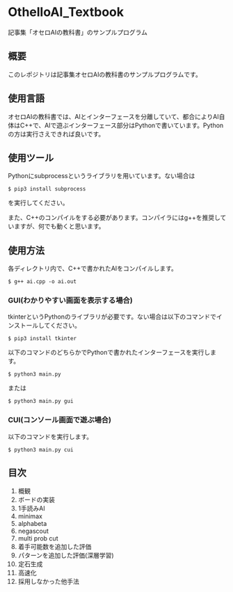 # OthelloAI_Textbook
記事集「オセロAIの教科書」のサンプルプログラム



## 概要

このレポジトリは記事集オセロAIの教科書のサンプルプログラムです。



## 使用言語

オセロAIの教科書では、AIとインターフェースを分離していて、都合によりAI自体はC++で、AIで遊ぶインターフェース部分はPythonで書いています。Pythonの方は実行さえできれば良いです。



## 使用ツール

Pythonにsubprocessというライブラリを用いています。ない場合は

```
$ pip3 install subprocess
```

を実行してください。

また、C++のコンパイルをする必要があります。コンパイラにはg++を推奨していますが、何でも動くと思います。



## 使用方法

各ディレクトリ内で、C++で書かれたAIをコンパイルします。

```
$ g++ ai.cpp -o ai.out
```

### GUI(わかりやすい画面を表示する場合)

tkinterというPythonのライブラリが必要です。ない場合は以下のコマンドでインストールしてください。

```
$ pip3 install tkinter
```

以下のコマンドのどちらかでPythonで書かれたインターフェースを実行します。

```
$ python3 main.py
```

または

```
$ python3 main.py gui
```

### CUI(コンソール画面で遊ぶ場合)

以下のコマンドを実行します。

```
$ python3 main.py cui
```



## 目次

1. 概観
2. ボードの実装
3. 1手読みAI
4. minimax
5. alphabeta
6. negascout
7. multi prob cut
8. 着手可能数を追加した評価
9. パターンを追加した評価(深層学習)
10. 定石生成
11. 高速化
12. 採用しなかった他手法
